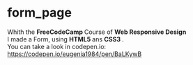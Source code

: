 # form_page
Whith the <strong> FreeCodeCamp </strong> Course of <strong> Web Responsive Design </strong> <br/>
I made a Form, using <strong> HTML5 </strong> ans <strong> CSS3 </strong>.<br/>
You can take a look in codepen.io: <br/>
https://codepen.io/eugenia1984/pen/BaLKywB
